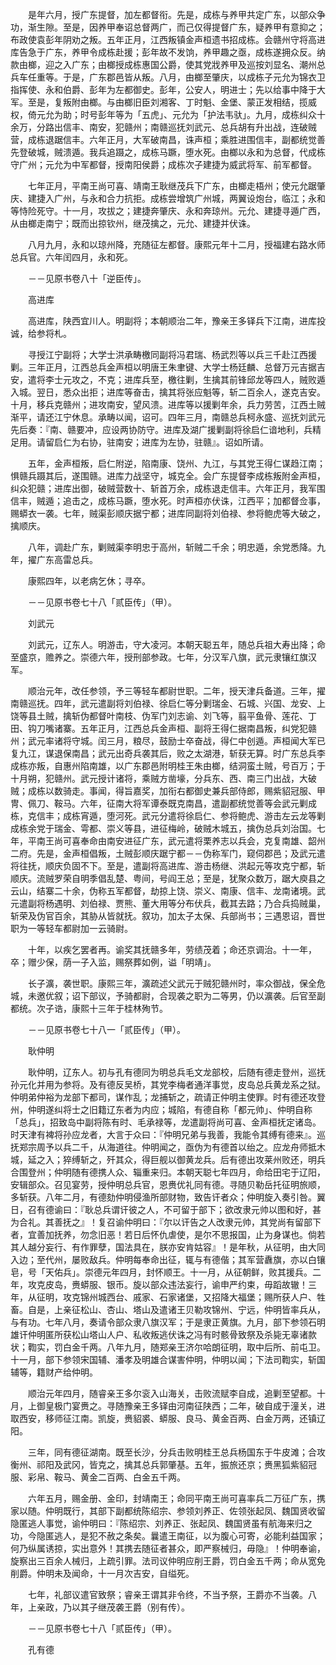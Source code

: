 <!-- { "loadSidebar": true } -->
　　是年六月，授广东提督，加左都督衔。先是，成栋与养甲共定广东，以部众争功，渐生隙。至是，因养甲奉诏总督两广，而己仅得提督广东，疑养甲有意抑之；布政使袁彭年阴劝之叛。五年正月，江西叛镇金声桓遗书招成栋。会赣州守将高进库告急于广东，养甲令成栋赴援；彭年故不发饷，养甲趣之亟，成栋遂拥众反。纳款由榔，迎之入广东；由榔授成栋惠国公爵，使其党戕养甲及巡按刘显名、潮州总兵车任重等。于是，广东郡邑皆从叛。八月，由榔至肇庆，以成栋子元允为锦衣卫指挥使、永和伯爵、彭年为左都御史。彭年，公安人，明进士；先以给事中降于大军。至是，复叛附由榔。与由榔旧臣刘湘客、丁时魁、金堡、蒙正发相结，揽威权，倚元允为助；时号彭年等为「五虎」、元允为「护法韦驮」。九月，成栋纠众十余万，分路出信丰、南安，犯赣州；南赣巡抚刘武元、总兵胡有升出战，连破贼营，成栋退踞信丰。六年正月，大军破南昌，诛声桓；乘胜进围信丰，副都统觉善先登破城，贼溃遁。我兵追蹑之，成栋马蹶，堕水死。由榔以永和为总督，代成栋守广州；元允为中军都督，授南阳侯爵；成栋次子建捷为威武将军、前军都督。

　　七年正月，平南王尚可喜、靖南王耿继茂兵下广东，由榔走梧州；使元允踞肇庆、建捷入广州，与永和合力抗拒。成栋尝增筑广州城，两翼设炮台，临江；永和等恃险死守。十一月，攻拔之；建捷奔肇庆、永和奔琼州。元允、建捷寻遁广西，从由榔走南宁；既而出掠钦州，继茂擒之，元允、建捷并伏诛。

　　八月九月，永和以琼州降，充随征左都督。康熙元年十二月，授福建右路水师总兵官。六年闰四月，永和死。

　　－－见原书卷八十「逆臣传」。

　　高进库

　　高进库，陕西宜川人。明副将；本朝顺治二年，豫亲王多铎兵下江南，进库投诚，给参将札。

　　寻授江宁副将；大学士洪承畴檄同副将冯君瑞、杨武烈等以兵三千赴江西援剿。三年正月，江西总兵金声桓以明唐王朱聿键、大学士杨廷麟、总督万元吉据吉安，遣将李士元攻之，不克；进库兵至，檄往剿，生擒其前锋邱龙等四人，贼败遁入城。翌日，悉众出拒；进库等奋击，擒其将张应魁等，斩二百余人，遂克吉安。十月，移兵克赣州；进攻南安，望风溃。进库等以援剿年余，兵力劳苦，江西土贼渐平，请还江宁休息。承畴以闻，诏可。四年三月，南赣总兵柯永盛、巡抚刘武元先后奏：『南、赣要冲，应设两协防守。进库及湖广援剿副将徐启仁谙地利，兵精足用。请留启仁为右协，驻南安；进库为左协，驻赣』。诏如所请。

　　五年，金声桓叛，启仁附逆，陷南康、饶州、九江，与其党王得仁谋趋江南；惧赣兵蹑其后，遂围赣。进库力战坚守，城克全。会广东提督李成栋叛附金声桓，纠众犯赣；进库出御，破贼营数十、斩首万余，成栋退走信丰。六年正月，我军围信丰，贼遁；追击之，成栋马蹶，堕水死。时声桓亦伏诛，江西平；加都督佥事，赐蟒衣一袭。七年，贼渠彭顺庆据宁都；进库同副将刘伯禄、参将鲍虎等大破之，擒顺庆。

　　八年，调赴广东，剿贼渠李明忠于高州，斩贼二千余；明忠遁，余党悉降。九年，擢广东高雷总兵。

　　康熙四年，以老病乞休；寻卒。

　　－－见原书卷七十八「贰臣传」（甲）。

　　刘武元

　　刘武元，辽东人。明游击，守大凌河。本朝天聪五年，随总兵祖大寿出降；命至盛京，赡养之。崇德六年，授刑部参政。七年，分汉军八旗，武元隶镶红旗汉军。

　　顺治元年，改任参领，予三等轻车都尉世职。二年，授天津兵备道。三年，擢南赣巡抚。四年，武元遣副将刘伯禄、徐启仁等分剿瑞金、石城、兴国、龙安、上饶等县土贼，擒斩伪都督叶南枝、伪军门刘志谕、刘飞等，翦平鱼骨、莲花、丁田、钩刀嘴诸寨。五年正月，江西总兵金声桓、副将王得仁据南昌叛，纠党犯赣州；武元率诸将守城。闰三月，粮尽，鼓励士卒奋战，得仁中创遁。声桓闻大军已复九江，谋退保南昌；武元出奇兵袭其后，败之太湖港，斩获无算。时广东总兵李成栋亦叛，自惠州陷南雄，以广东郡邑附明桂王朱由榔，结洞蛮土贼，号百万；于十月朔，犯赣州。武元授计诸将，乘贼方凿壕，分兵东、西、南三门出战，大破贼；成栋以数骑走。事闻，得旨嘉奖，加衔右都御史兼兵部侍郎，赐紫貂冠服、甲冑、佩刀、鞍马。六年，征南大将军谭泰既克南昌，遣副都统觉善等会武元剿成栋，克信丰；成栋宵遁，堕河死。武元分遣将徐启仁、参将鲍虎、游击左云龙等剿成栋余党于瑞金、雩都、崇义等县，进征梅岭，破贼木城五，擒伪总兵刘治国。七年，平南王尚可喜奉命由南安进征广东，武元遣将栗养志以兵会，克复南雄、韶州二府。先是，金声桓倡叛，土贼彭顺庆踞宁都－－伪称军门，窥伺郡邑；及武元遣将往抚，顺庆负固不下。至是，遣副将高进库、游击杨继、洪起元等攻克宁都，斩顺庆。流贼罗荣自明季倡乱楚、粤间，号阎王总；至是，犹聚众数万，踞大庾县之云山，结寨二十余，伪称五军都督，劫掠上饶、崇义、南康、信丰、龙南诸境。武元遣副将杨遇明、刘伯禄、贾熊、董大用等分布伏兵，截其去路；乃合兵捣贼巢，斩荣及伪官百余，其胁从皆就抚。叙功，加太子太保、兵部尚书；三遇恩诏，晋世职为一等轻车都尉加一云骑尉。

　　十年，以疾乞罢者再。谕奖其抚赣多年，劳绩茂着；命还京调治。十一年，卒；赠少保，荫一子入监，赐祭葬如例，谥「明靖」。

　　长子瀇，袭世职。康熙三年，瀇疏述父武元于贼犯赣州时，率众御战，保全危城，未邀优叙；诏下部议，予骑都尉，合现袭之职为二等男，仍以瀇袭。后官至副都统。次子诰，康熙十三年于桂林殉节。

　　－－见原书卷七十八一「贰臣传」（甲）。

　　耿仲明

　　耿仲明，辽东人。初与孔有德同为明总兵毛文龙部校，后随有德走登州，巡抚孙元化并用为参将。及有德反吴桥，其党李梅者通洋事觉，皮岛总兵黄龙系之狱。仲明弟仲裕为龙部下都司，谋作乱；龙捕斩之，疏请正仲明主使罪。时有德还攻登州，仲明遂纠将士之旧籍辽东者为内应；城陷，有德自称「都元帅」、仲明自称「总兵」，招致岛中副将陈有时、毛承禄等，龙遣副将尚可喜、金声桓抚定诸岛。时天津有裨将孙应龙者，大言于众曰：『仲明兄弟与我善，我能令其缚有德来』。巡抚郑宗周予以兵二千，从海道往。仲明闻之，亟伪为有德首以绐之。应龙舟师抵木城，延之入；猝缚斩之，歼其众，得巨舰以御黄龙兵。后有德出攻莱州败还，明兵合围登州；仲明随有德携人众、辎重来归。本朝天聪七年四月，命给田宅于辽阳，安辑部众。召见宴劳，授仲明总兵官，恩赉优礼同有德。寻随贝勒岳托征明旅顺，多斩获。八年二月，有德劾仲明侵渔所部财物，致告讦者众；仲明旋入奏引咎。翼日，召有德谕曰：『耿总兵谓讦彼之人，不可留于部下；欲改隶元帅以图和好，甚为合礼。其善抚之』！复召谕仲明曰：『尔以讦告之人改隶元帅，其党尚有留部下者，宜善加抚养，勿念旧恶！若日后怀仇虐使，是尔不思报国，止为身谋也。倘若其人越分妄行、有作罪孽，国法具在，朕亦安肯姑容』！是年秋，从征明，由大同入边；至代州，屡败敌兵。仲明每奉命出征，辄与有德偕；其军营纛旗，亦以白镶皂，号「天佑兵」。崇德元年四月，封怀顺王。十一月，从征朝鲜，败其援兵。二年，攻克皮岛，赉蟒服、银币。旋以部众违法妄行，谕申严约束，毋蹈故辙！三年，从征明，攻克锦州城西台、戚家、石家诸堡，又招降大福堡；赐所获人户、牲畜。自是，上亲征松山、杏山、塔山及遣诸王贝勒攻锦州、宁远，仲明皆率兵从，与有功。七年八月，奏请令部众隶八旗汉军；于是隶正黄旗。九月，部下参领石明雄讦仲明匿所获松山塔山人户、私收叛逃伏诛之冯有时骸骨致祭及杀毙无辜诸款状；鞫实，罚白金千两。八年九月，随郑亲王济尔哈朗征明，取中后所、前屯卫。十一月，部下参领宋国辅、潘孝及明雄合谋害仲明，仲明以闻；下法司鞫实，斩国辅等，籍财产给仲明。

　　顺治元年四月，随睿亲王多尔衮入山海关，击败流赋李自成，追剿至望都。十月，上御皇极门宴赉之。寻随豫亲王多铎由河南征陕西；二年，破自成于潼关，进取西安，移师征江南。凯旋，赉貂裘、蟒服、良马、黄金百两、白金万两，还镇辽阳。

　　三年，同有德征湖南。既至长沙，分兵击败明桂王总兵杨国东于牛皮滩；合攻衡州、祁阳及武冈，皆克之，擒其总兵郭肇基。五年，振旅还京；赉黑狐紫貂冠服、彩帛、鞍马、黄金二百两、白金五千两。

　　六年五月，赐金册、金印，封靖南王；命同平南王尚可喜率兵二万征广东，携家以随。仲明既行，其部下副都统陈绍宗、参领刘养正、佐领张起凤、魏国贤收留隐匿逃人事觉，谕仲明曰：『陈绍宗、刘养正、张起凤、魏国贤虽有航海来归之功，今隐匿逃人，是犯不赦之条矣。曩遣王南征，以为腹心可寄，必能利益国家；何乃纵属诱掠，实出意外！其携去随征者甚众，即严察械归，毋隐』！仲明奉谕，旋察出三百余人械归，上疏引罪。法司议仲明应削王爵，罚白金五千两；命从宽免削爵。仲明未及闻命，十一月次吉安，自缢死。

　　七年，礼部议遣官致祭；睿亲王谓其非令终，不当予祭，王爵亦不当袭。八年，上亲政，乃以其子继茂袭王爵（别有传）。

　　－－见原书卷七十八「贰臣传」（甲）。

　　孔有德

